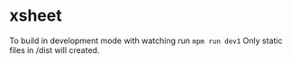 # xsheet
To build in development mode with watching run
`mpm run dev1` Only static files in /dist will created.
